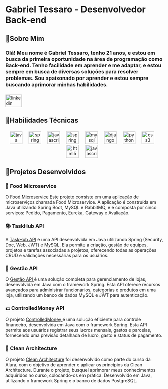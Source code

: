 

<h1 align="left">Gabriel Tessaro - Desenvolvedor Back-end</h1>

###

<h2 align="left">🔹Sobre Mim</h2>

<h3 align="left">Olá! Meu nome é Gabriel Tessaro, tenho 21 anos, e estou em busca da primeira oportunidade na área de programação como Back-end. Tenho facilidade em aprender e me adaptar, e estou sempre em busca de diversas soluções para resolver problemas. Sou apaixonado por aprender e estou sempre buscando aprimorar minhas habilidades.</h3>

###

<div align="left">
  <a href="https://www.linkedin.com/in/gabriel-tessaro-b29728216/" target="_blank">
    <img src="https://raw.githubusercontent.com/maurodesouza/profile-readme-generator/master/src/assets/icons/social/linkedin/default.svg" width="52" height="40" alt="linkedin logo"  />
  </a>
</div>

###

<h2 align="left">🔹Habilidades Técnicas</h2>

###

<div align="center">
  <img src="https://cdn.jsdelivr.net/gh/devicons/devicon/icons/java/java-original.svg" height="40" alt="java logo"  />
  <img width="12" />
  <img src="https://cdn.jsdelivr.net/gh/devicons/devicon/icons/spring/spring-original.svg" height="40" alt="spring logo"  />
  <img width="12" />
  <img src="https://cdn.jsdelivr.net/gh/devicons/devicon/icons/docker/docker-original.svg" height="40" alt="javascript logo"  />
  <img width="12" />
  <img src="https://cdn.jsdelivr.net/gh/devicons/devicon/icons/rabbitmq/rabbitmq-original.svg" height="40" alt="spring logo"  />
  <img width="12" />
  <img src="https://cdn.jsdelivr.net/gh/devicons/devicon/icons/mysql/mysql-original.svg" height="40" alt="mysql logo"  />
  <img width="12" />
  <img src="https://skillicons.dev/icons?i=django" height="40" alt="django logo"  />
  <img width="12" />
  <img src="https://cdn.jsdelivr.net/gh/devicons/devicon/icons/python/python-original.svg" height="40" alt="python logo"  />
  <img width="12" />
  <img src="https://cdn.jsdelivr.net/gh/devicons/devicon/icons/css3/css3-original.svg" height="40" alt="css3 logo"  />
  <img width="12" />
  <img src="https://cdn.jsdelivr.net/gh/devicons/devicon/icons/html5/html5-original.svg" height="40" alt="html5 logo"  />
  <img width="12" />
  <img src="https://cdn.jsdelivr.net/gh/devicons/devicon/icons/javascript/javascript-original.svg" height="40" alt="javascript logo"  />
  <img width="12" />
</div>

###

<h2>🔹Projetos Desenvolvidos</h2>

<h3>🌮 Food Microservice </h3>
<p>
O <a href="https://github.com/Tessaro03/Food-MicroService"  target="_blank">Food Microservice</a> Este projeto consiste em uma aplicação de microserviços chamada Food Microservice. A aplicação é construída em Java utilizando Spring Boot, MySQL e RabbitMQ, e é composta por cinco serviços: Pedido, Pagamento, Eureka, Gateway e Avaliação.
</p>

<h3>📚 TaskHub API </h3>
<p>
A <a href="https://github.com/Tessaro03/TaskHubApi"  target="_blank">TaskHub API</a> é uma API desenvolvida em Java utilizando Spring (Security, Doc, Web, JWT) e MySQL. Ela permite a criação, gestão de equipes, projetos e tarefas associadas a projetos, oferecendo todas as operações CRUD e validações necessárias para os usuários.
</p>

<h3>🏪 Gestão API </h3>
<p>
O <a href="https://github.com/Tessaro03/gestaoAPI"  target="_blank">Gestão API </a> é uma solução completa para gerenciamento de lojas, desenvolvida em Java com o framework Spring. Esta API oferece recursos avançados para administrar funcionários, categorias e produtos em uma loja, utilizando um banco de dados MySQL e JWT para autenticação.
</p>

<h3>💵 ControlledMoney API</h3>
<p>
O projeto <a href="https://github.com/Tessaro03/ControlledMoney" target="_blank"> ControlledMoney </a> é uma solução eficiente para controle financeiro, desenvolvida em Java com o framework Spring. Esta API permite aos usuários registrar seus lucros mensais, gastos e parcelas, fornecendo uma previsão detalhada de lucro, gasto e status de pagamento.
</p>


<h3>🧼 Clean Architecture</h3>
<p>
O projeto <a href="https://github.com/Tessaro03/Clean-Architecture" target="_blank">Clean Architecture</a> foi desenvolvido como parte do curso da Alura, com o objetivo de aprender e aplicar os princípios da Clean Architecture. Durante o projeto, busquei aprimorar meus conhecimentos adquiridos no curso, colocando-os em prática.
Desenvolvido em Java, utilizando o framework Spring e o banco de dados PostgreSQL.
</p>


